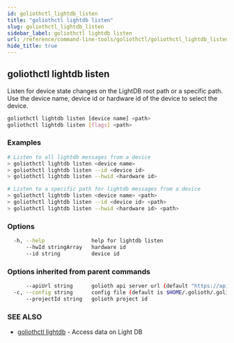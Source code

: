 ```yaml
---
id: goliothctl_lightdb_listen
title: "goliothctl lightdb listen"
slug: goliothctl_lightdb_listen
sidebar_label: goliothctl lightdb listen
url: /reference/command-line-tools/goliothctl/goliothctl_lightdb_listen/
hide_title: true
---
```

## goliothctl lightdb listen

Listen for device state changes on the LightDB root path or a specific path.
Use the device name, device id or hardware id of the device to select the device.

```bash
goliothctl lightdb listen [device name] <path>
goliothctl lightdb listen [flags] <path>
```

### Examples

```bash
# Listen to all lightdb messages from a device
> goliothctl lightdb listen <device name>
> goliothctl lightdb listen --id <device id>
> goliothctl lightdb listen --hwid <hardware id>

# Listen to a specific path for lightdb messages from a device
> goliothctl lightdb listen <device name> <path>
> goliothctl lightdb listen --id <device id> <path>
> goliothctl lightdb listen --hwid <hardware id> <path>
```

### Options

```bash
  -h, --help               help for lightdb listen
      --hwId stringArray   hardware id
      --id string          device id
```

### Options inherited from parent commands

```bash
      --apiUrl string      golioth api server url (default "https://api.golioth.io")
  -c, --config string      config file (default is $HOME/.golioth/.goliothctl.yaml)
      --projectId string   golioth project id
```

### SEE ALSO

* [goliothctl lightdb](/reference/command-line-tools/goliothctl/goliothctl_lightdb/) - Access data on Light DB

